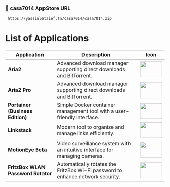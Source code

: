 ### 🐋 casa7014 AppStore URL

     https://yassinletaief.tn/casa7014/casa7014.zip


# List of Applications  

| Application                  | Description                                                                                     | Icon                                                                                                       |
|------------------------------|-------------------------------------------------------------------------------------------------|------------------------------------------------------------------------------------------------------------|
| **Aria2**                    | Advanced download manager supporting direct downloads and BitTorrent.                         | <img src="https://cdn.jsdelivr.net/gh/yassinyl/casa7014@refs/heads/main/Apps/Aria2/icon.png" width="70" height="50"> |
| **Aria2 Pro**                | Advanced download manager supporting direct downloads and BitTorrent.                         | <img src="https://cdn.jsdelivr.net/gh/yassinyl/casa7014@refs/heads/main/Apps/Aria2%20Pro/icon.png" width="70" height="50"> |
| **Portainer (Business Edition)** | Simple Docker container management tool with a user-friendly interface.                      | <img src="https://cdn.jsdelivr.net/gh/yassinyl/casa7014@refs/heads/main/Apps/Portainer%20(Business%20Edition/icon.png" width="70" height="50"> |
| **Linkstack**                | Modern tool to organize and manage links efficiently.                                          | <img src="https://cdn.jsdelivr.net/gh/yassinyl/casa7014@refs/heads/main/Apps/linkstack/icon.png" width="70" height="50"> |
| **MotionEye Beta**           | Video surveillance system with an intuitive interface for managing cameras.                   | <img src="https://cdn.jsdelivr.net/gh/yassinyl/casa7014@refs/heads/main/Apps/motioneye%20beta/icon.png" width="70" height="50"> |
| **FritzBox WLAN Password Rotator** | Automatically rotates the FritzBox Wi-Fi password to enhance network security.              | <img src="https://cdn.jsdelivr.net/gh/yassinyl/casa7014@refs/heads/main/Apps/fritzbox-wlan-password-rotator/icon.png" width="70" height="50"> |
